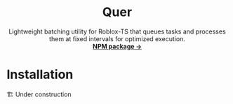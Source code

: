 <h1 align="center"><b>Quer</b></h1>
  <p align="center">
    Lightweight batching utility for Roblox-TS that queues tasks and processes them at fixed intervals for optimized execution.
    <br />
    <a href="#"><strong>NPM package →</strong></a>
  </p>



# Installation

🏗️ Under construction
